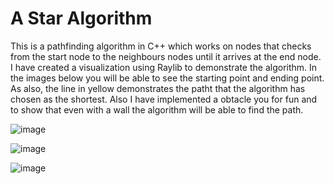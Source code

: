 # A Star Algorithm

This is a pathfinding algorithm in C++ which works on nodes that checks from the start node to the neighbours nodes until it arrives at the end node. I have created a visualization using Raylib to demonstrate the algorithm. In the images below you will be able to see the starting point and ending point. As also, the line in yellow demonstrates the patht that the algorithm has chosen as the shortest. Also I have implemented a obtacle you for fun and to show that even with a wall the algorithm will be able to find the path.
 
![image](https://github.com/arturosauraa/A-Star-Algorithm/assets/96825781/c9de42d9-40a6-4c20-b7cb-e0be2573aad1)

![image](https://github.com/arturosauraa/A-Star-Algorithm/assets/96825781/b34d4efc-b228-4314-960a-90d3cbdf2802)

![image](https://github.com/arturosauraa/A-Star-Algorithm/assets/96825781/950f6fce-e51d-43fc-864f-a96febfbd9e7)
